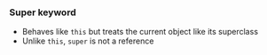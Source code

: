 ### Super keyword

- Behaves like `this` but treats the current object like its superclass
- Unlike `this`, `super` is not a reference
